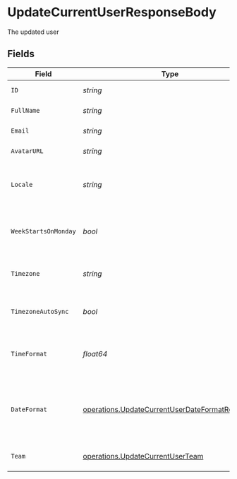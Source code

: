 # UpdateCurrentUserResponseBody

The updated user


## Fields

| Field                                                                                                            | Type                                                                                                             | Required                                                                                                         | Description                                                                                                      | Example                                                                                                          |
| ---------------------------------------------------------------------------------------------------------------- | ---------------------------------------------------------------------------------------------------------------- | ---------------------------------------------------------------------------------------------------------------- | ---------------------------------------------------------------------------------------------------------------- | ---------------------------------------------------------------------------------------------------------------- |
| `ID`                                                                                                             | *string*                                                                                                         | :heavy_check_mark:                                                                                               | Unique identifier of the user                                                                                    | 123e4567-e89b-12d3-a456-426614174000                                                                             |
| `FullName`                                                                                                       | *string*                                                                                                         | :heavy_check_mark:                                                                                               | Full name of the user                                                                                            | Jane Doe                                                                                                         |
| `Email`                                                                                                          | *string*                                                                                                         | :heavy_check_mark:                                                                                               | Email address of the user                                                                                        | jane.doe@acme.com                                                                                                |
| `AvatarURL`                                                                                                      | *string*                                                                                                         | :heavy_check_mark:                                                                                               | URL to the user's avatar image                                                                                   | https://cdn.midday.ai/avatars/jane-doe.jpg                                                                       |
| `Locale`                                                                                                         | *string*                                                                                                         | :heavy_check_mark:                                                                                               | User's preferred locale for internationalization (language and region)                                           | en-US                                                                                                            |
| `WeekStartsOnMonday`                                                                                             | *bool*                                                                                                           | :heavy_check_mark:                                                                                               | Whether the user's calendar week starts on Monday (true) or Sunday (false)                                       | true                                                                                                             |
| `Timezone`                                                                                                       | *string*                                                                                                         | :heavy_check_mark:                                                                                               | User's timezone identifier in IANA Time Zone Database format                                                     | America/New_York                                                                                                 |
| `TimezoneAutoSync`                                                                                               | *bool*                                                                                                           | :heavy_check_mark:                                                                                               | Whether to automatically sync timezone with browser timezone                                                     | true                                                                                                             |
| `TimeFormat`                                                                                                     | *float64*                                                                                                        | :heavy_check_mark:                                                                                               | User's preferred time format: 12 for 12-hour format, 24 for 24-hour format                                       | 24                                                                                                               |
| `DateFormat`                                                                                                     | [operations.UpdateCurrentUserDateFormatResponse](../../models/operations/updatecurrentuserdateformatresponse.md) | :heavy_check_mark:                                                                                               | User's preferred date format. Available options: 'dd/MM/yyyy', 'MM/dd/yyyy', 'yyyy-MM-dd', 'dd.MM.yyyy'          | yyyy-MM-dd                                                                                                       |
| `Team`                                                                                                           | [operations.UpdateCurrentUserTeam](../../models/operations/updatecurrentuserteam.md)                             | :heavy_check_mark:                                                                                               | Team information that the user belongs to                                                                        |                                                                                                                  |